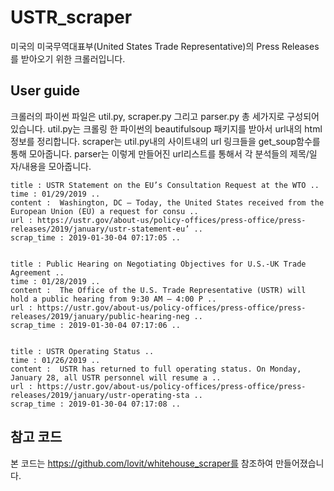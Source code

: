 # USTR_scraper

미국의 미국무역대표부(United States Trade Representative)의 Press Releases를 받아오기 위한 크롤러입니다.

## User guide

크롤러의 파이썬 파일은 util.py, scraper.py 그리고 parser.py 총 세가지로 구성되어 있습니다. 
util.py는 크롤링 한 파이썬의 beautifulsoup 패키지를 받아서 url내의 html정보를 정리합니다.
scraper는 util.py내의 사이트내의 url 링크들을 get_soup함수를 통해 모아줍니다.
parser는 이렇게 만들어진 url리스트를 통해서 각 분석들의 제목/일자/내용을 모아줍니다.

```
title : USTR Statement on the EU’s Consultation Request at the WTO ..
time : 01/29/2019 ..
content :  Washington, DC – Today, the United States received from the European Union (EU) a request for consu ..
url : https://ustr.gov/about-us/policy-offices/press-office/press-releases/2019/january/ustr-statement-eu’ ..
scrap_time : 2019-01-30-04 07:17:05 ..


title : Public Hearing on Negotiating Objectives for U.S.-UK Trade Agreement ..
time : 01/28/2019 ..
content :  The Office of the U.S. Trade Representative (USTR) will hold a public hearing from 9:30 AM – 4:00 P ..
url : https://ustr.gov/about-us/policy-offices/press-office/press-releases/2019/january/public-hearing-neg ..
scrap_time : 2019-01-30-04 07:17:06 ..


title : USTR Operating Status ..
time : 01/26/2019 ..
content :  USTR has returned to full operating status. On Monday, January 28, all USTR personnel will resume a ..
url : https://ustr.gov/about-us/policy-offices/press-office/press-releases/2019/january/ustr-operating-sta ..
scrap_time : 2019-01-30-04 07:17:08 ..

```

## 참고 코드

본 코드는 https://github.com/lovit/whitehouse_scraper를 참조하여 만들어졌습니다.
